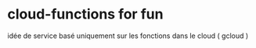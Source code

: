 # cloud-functions for fun 


idée de service basé uniquement sur les fonctions dans le cloud ( gcloud ) 
